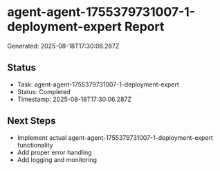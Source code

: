 # agent-agent-1755379731007-1-deployment-expert Report

Generated: 2025-08-18T17:30:06.287Z

## Status
- Task: agent-agent-1755379731007-1-deployment-expert
- Status: Completed
- Timestamp: 2025-08-18T17:30:06.287Z

## Next Steps
- Implement actual agent-agent-1755379731007-1-deployment-expert functionality
- Add proper error handling
- Add logging and monitoring
